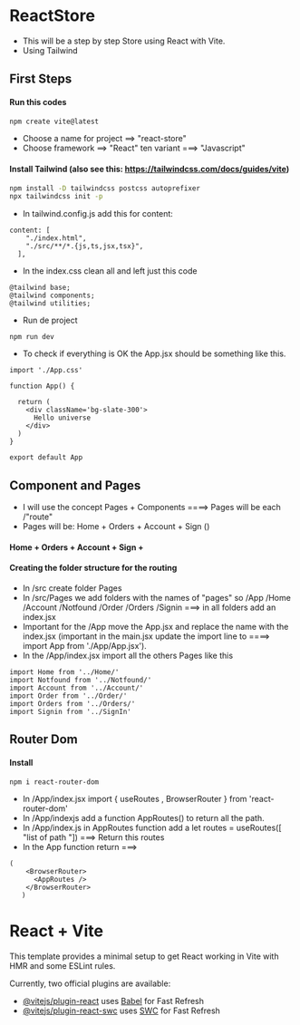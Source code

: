 
# ReactStore

- This will be a step by step Store using React with Vite.
- Using Tailwind 


## First Steps
#### Run this codes
```sh
npm create vite@latest
```
- Choose a name for project ==> "react-store"
- Choose framework ==> "React" ten variant ===> "Javascript"

#### Install Tailwind (also see this: https://tailwindcss.com/docs/guides/vite)
```sh
npm install -D tailwindcss postcss autoprefixer
npx tailwindcss init -p
```
- In tailwind.config.js add this for content:
```
content: [
    "./index.html",
    "./src/**/*.{js,ts,jsx,tsx}",
  ],
```
- In the index.css clean all and left just this code
```
@tailwind base;
@tailwind components;
@tailwind utilities;
```
- Run de project 
```
npm run dev 
```
- To check if everything is OK the App.jsx should be something like this.
```
import './App.css'

function App() {

  return (
    <div className='bg-slate-300'>
      Hello universe
    </div>
  )
}

export default App
``` 
## Component and Pages
- I will use the concept Pages + Components ====> Pages will be each /"route"
- Pages will be: Home + Orders + Account + Sign ()
#### Home + Orders + Account + Sign + 

#### Creating the folder structure for the routing
- In /src create folder Pages
- In /src/Pages we add folders with the names of "pages" so /App /Home /Account /Notfound /Order /Orders /Signin  ===> in all folders add an index.jsx
- Important for the /App move the App.jsx and replace the name with the index.jsx (important in the main.jsx update the import line to ====> import App from './App/App.jsx').
- In the /App/index.jsx import all the others Pages like this
```
import Home from '../Home/'
import Notfound from '../Notfound/'
import Account from '../Account/'
import Order from '../Order/'
import Orders from '../Orders/'
import Signin from '../SignIn'
```

## Router Dom
#### Install 
```
npm i react-router-dom
```
- In /App/index.jsx import { useRoutes , BrowserRouter } from 'react-router-dom'
- In /App/indexjs add a function AppRoutes() to return all the path.
- In /App/index.js in AppRoutes function add a let routes = useRoutes([ "list of path "]) ===> Return this routes
- In the App function return ===>
```
(
    <BrowserRouter>
      <AppRoutes />
    </BrowserRouter>
   )
```





# React + Vite

This template provides a minimal setup to get React working in Vite with HMR and some ESLint rules.

Currently, two official plugins are available:

- [@vitejs/plugin-react](https://github.com/vitejs/vite-plugin-react/blob/main/packages/plugin-react/README.md) uses [Babel](https://babeljs.io/) for Fast Refresh
- [@vitejs/plugin-react-swc](https://github.com/vitejs/vite-plugin-react-swc) uses [SWC](https://swc.rs/) for Fast Refresh
